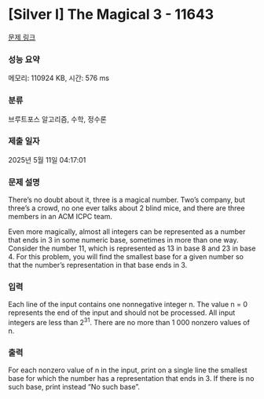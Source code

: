 # [Silver I] The Magical 3 - 11643 

[문제 링크](https://www.acmicpc.net/problem/11643) 

### 성능 요약

메모리: 110924 KB, 시간: 576 ms

### 분류

브루트포스 알고리즘, 수학, 정수론

### 제출 일자

2025년 5월 11일 04:17:01

### 문제 설명

<p>There’s no doubt about it, three is a magical number. Two’s company, but three’s a crowd, no one ever talks about 2 blind mice, and there are three members in an ACM ICPC team.</p>

<p>Even more magically, almost all integers can be represented as a number that ends in 3 in some numeric base, sometimes in more than one way. Consider the number 11, which is represented as 13 in base 8 and 23 in base 4. For this problem, you will find the smallest base for a given number so that the number’s representation in that base ends in 3.</p>

### 입력 

 <p>Each line of the input contains one nonnegative integer n. The value n = 0 represents the end of the input and should not be processed. All input integers are less than 2<sup>31</sup>. There are no more than 1 000 nonzero values of n.</p>

### 출력 

 <p>For each nonzero value of n in the input, print on a single line the smallest base for which the number has a representation that ends in 3. If there is no such base, print instead “No such base”.</p>

